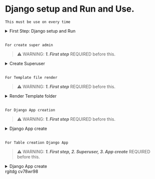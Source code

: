 <!-- <details>
<summary>Django setup</summary>



</details> -->

# Django setup and Run and Use.
```This must be use on every time```
<details>
<summary>First Step: Django setup and Run</summary>
<!-- **This must be use on every time** -->
<details>
<summary>Django Active on first time</summary>

## Create a folder (Django)


## Make Environment for our project and activate


## Install Django and Startproject


## Run Runserver:

</details>
<details>
<summary>Django Active on next time (or use from GitHub)</summary>

### Open folder on CMD / command prompt (Django)


### Make Environment for our project


### Install Django and Startproject


### Run Runserver:

</details>
</details>
<br>

```For create super admin```
>⚠️ WARNING: <b>*1. First step*</b> REQUIRED before this.

<details>
<summary>Create Superuser</summary>



</details>
<br>

```For Template file render```
>⚠️ WARNING: <b>*1. First step*</b> REQUIRED before this.

<details>
<summary>Render Template folder</summary>



</details>

<br>

```For Django App creation```
>⚠️ WARNING: <b>*1. First step*</b> REQUIRED before this.

<details>
<summary>Django App create</summary>



</details>


<br>

```For Table creation Django App```
>⚠️ WARNING: <b>*1. First step, 2. Superuser, 3. App create*</b> REQUIRED before this.

<details>
<summary>Django App create</summary>



</details>
rgitdg cv78wr98